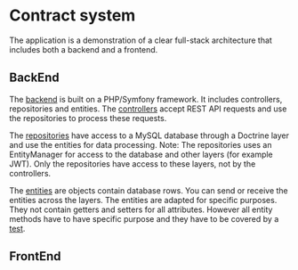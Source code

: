 # Contract system

The application is a demonstration of a clear full-stack architecture that includes both a backend and a frontend.

## BackEnd

The [backend](backend) is built on a PHP/Symfony framework. It includes controllers, repositories and entities. The [controllers](backend/src/Controller) accept REST API requests and use the repositories to process these requests.

The [repositories](backend/src/Repository) have access to a MySQL database through a Doctrine layer and use the entities for data processing. Note: The repositories
uses an EntityManager for access to the database and other layers (for example JWT). Only the repositories have access to these layers, not by the controllers.

The [entities](backend/src/Entity) are objects contain database rows. You can send or receive the entities across the layers. The entities are adapted for specific purposes. They not contain getters and setters for all attributes. However all entity methods have to have specific purpose and they have to be covered by a [test](backend/tests/Entity).

## FrontEnd
